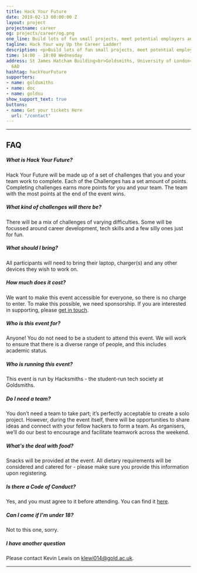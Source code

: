 ```yaml
---
title: Hack Your Future
date: 2019-02-13 00:00:00 Z
layout: project
projectname: career
og: projects/career/og.png
one_line: Build lots of fun small projects, meet potential employers and have fun at Hack Your Future
tagline: Hack Your way Up the Career Ladder!
description: <p>Build lots of fun small projects, meet potential employers and have fun at Hack Your Future - a new experimental careers event run by Hacksmiths, the Computing Department and the Careers Department. Answer as many of our 75 challenges as possible in 4 hours - some are difficult, others are silly, but all of them will earn you points (and points mean prizes). If you have questions, email kevin.lewis@gold.ac.uk</p>
time: 14:00 - 18:00 Wednesday
address: St James Hatcham Building<br>Goldsmiths, University of London<br>London,<br>SE14
  6AD
hashtag: hackYourFuture
supporters:
- name: goldsmiths
- name: doc
- name: goldsu
show_support_text: true
buttons:
- name: Get your tickets Here
  url: "/contact"
---
```


<hr>
<section class="project-faq">
  <div class="container">
    <h2>FAQ</h2>
    <div class="row">
      <div class="col-md-4">
        <div class="text-block">
          <h5>What is Hack Your Future?</h5>
          <p>Hack Your Future will be made up of a set of challenges that you and your team work to complete. Each of the Challenges has a set amount of points. Completing challenges earns more points for you and your team. The team with the most points at the end of the event wins.</p>
        </div>
        <div class="text-block">
          <h5>What kind of challenges will there be?</h5>
          <p>There will be a mix of challenges of varying difficulties. Some will be focussed around career development, tech skills and a few silly ones just for fun.</p>
        </div>
        <div class="text-block">
          <h5>What should I bring?</h5>
          <p>All participants will need to bring their laptop, charger(s) and any other devices they wish to work on.</p>
        </div>
        <div class="text-block">
          <h5>How much does it cost?</h5>
          <p>We want to make this event accessible for everyone, so there is no charge to enter. To make this possible, we need sponsorship. If you are interested in supporting, please <a href="/contact">get in touch</a>.</p>
        </div>
      </div>
      <div class="col-md-4">
        <div class="text-block">
          <h5>Who is this event for?</h5>
          <p>Anyone! You do not need to be a student to attend this event. We will work to ensure that there is a diverse range of people, and this includes academic status.</p>
        </div>
        <div class="text-block">
          <h5>Who is running this event?</h5>
          <p>This event is run by Hacksmiths - the student-run tech society at Goldsmiths.</p>
        </div>
        <div class="text-block">
          <h5>Do I need a team?</h5>
          <p>You don’t need a team to take part; it’s perfectly acceptable to create a solo project. However, during the event itself, there will be opportunities to share ideas and connect with your fellow hackers to form a team. As organisers, we’ll do our best to encourage and facilitate teamwork across the weekend.</p>
        </div>
        <div class="text-block">
          <h5>What's the deal with food?</h5>
          <p>Snacks will be provided at the event. All dietary requirements will be considered and catered for - please make sure you provide this information upon registering.</p>
        </div>
      </div>
      <div class="col-md-4">
        <div class="text-block">
          <h5>Is there a Code of Conduct?</h5>
          <p>Yes, and you must agree to it before attending. You can find it <a href="https://github.com/hacksmiths/code-of-conduct/blob/master/SEX.md">here</a>.</p>
        </div>
        <div class="text-block">
          <h5>Can I come if I'm under 18?</h5>
          <p>Not to this one, sorry.</p>
        </div>
        <div class="text-block">
          <h5>I have another question</h5>
          <p>Please contact Kevin Lewis on <a href="mailto:klewi014@gold.ac.uk">klewi014@gold.ac.uk</a>.</p>
        </div>
      </div>
    </div>
  </div>
</section>
<hr>
